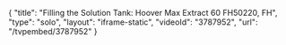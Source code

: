 {
    "title": "Filling the Solution Tank: Hoover Max Extract 60 FH50220, FH",
    "type": "solo",
    "layout": "iframe-static",
    "videoId": "3787952",
    "url": "\/tvpembed\/3787952"
}